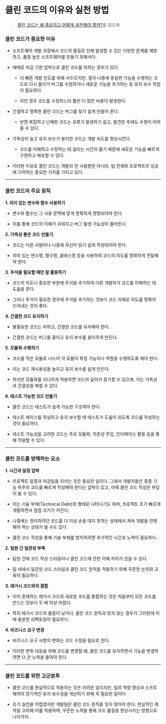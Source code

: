 # 클린 코드의 이유와 실천 방법

> [클린 코드는 왜 중요하고 어떻게 실천해야 할까?](https://yozm.wishket.com/magazine/detail/2415/)를 읽으며

### 클린 코드가 중요한 이유

- 소프트웨어 개발 과정에서 코드의 품질로 인해 발생할 수 있는 다양한 문제를 예방하고, 품질 높은 소프트웨어를 만들기 위해서다.

- 때때로 마감 기한 압박으로 클린 코드를 피하는 경우가 있다.

  - 더 빠른 개발 진도를 위해 서두르지만, 결국 나중에 동일한 기능을 수행하는 코드로 다시 돌아가 버그를 수정하거나 새로운 기능을 추가하는 등 유지 보수 작업이 필요하다.

  - 이런 경우 코드를 수정하느라 훨씬 더 많은 비용이 발생한다.

- 간결하고 명확한 클린 코드는 버그를 찾기 쉽게 만들어 준다.

  - 반면 복잡하고 난해한 코드는 오류가 발생하기 쉽고, 발견한 후에도 수정이 어려울 수 있다.

- 가독성이 높고 유지 보수가 용이한 코드는 개발 속도를 향상시킨다.

  - 코드를 이해하고 수정하는 데 걸리는 시간이 줄기 때문에 새로운 기능을 빠르게 구현하고 배포할 수 있다.

- 이러한 이유로 클린 코드는 개발자 한 사람뿐만 아니라, 팀 전체와 프로젝트의 성공에 기여하는 중요한 가치를 가지고 있다.

---

### 클린 코드의 주요 원칙

**1. 의미 있는 변수와 함수 사용하기**

- 변수와 함수는 그 사용 문맥에 맞게 명확하게 명명되어야 한다.

- 이를 통해 코드의 이해가 쉬워지고 버그 발생 가능성이 줄어든다.

**2. 가독성 좋은 코드 만들기**

- 코드는 다른 사람이나 나중에 자신이 읽기 쉽게 작성되어야 한다.

- 의미 있는 변수명, 함수명, 클래스명 등을 사용하여 코드의 의도를 명확하게 전달해야 한다.

**3. 주석을 필요할 때만 잘 활용하기**

- 코드의 의도나 중요한 부분에 주석을 추가하여 다른 개발자가 코드를 이해하는 데 도움을 준다.

- 그러나 주석이 필요한 경우에 주석을 추가하는 것보다 코드 자체로 의도를 명확히 드러내는 것이 좋다.

**4. 간결한 코드 유지하기**

- 불필요한 코드는 피하고, 간결한 코드를 유지해야 한다.

- 간결한 코드는 버그를 줄이고 유지 보수를 용이하게 만든다.

**5. 모듈화 수행하기**

- 코드를 작은 모듈로 나누어 각 모듈이 특정 기능이나 역할을 수행하도록 해야 한다.

- 이는 코드 재사용성을 높이고 유지 보수를 쉽게 만든다.

- 하지만 모듈화를 지나치게 적용하면 코드의 길이가 증가할 수 있으며, 이는 가독성과 간결성을 해칠 수 있다.

**6. 테스트 가능한 코드 만들기**

- 클린 코드는 테스트가 쉽게 가능한 구조여야 한다.

- 테스트 케이스를 작성하고 유지 보수할 때 테스트가 도움이 되도록 코드를 작성하는 것이 중요하다.

- 테스트 가능성을 고려한 코드는 주로 모듈화, 의존성 주입, 인터페이스 활용 등을 통해 적용할 수 있다.

---

### 클린 코드를 방해하는 요소

**1. 시간과 일정 압박**

- 프로젝트 일정과 마감일을 지키는 것은 중요한 일이다. 그래서 개발자들은 종종 기능 위주의 코드를 빠르게 작성해야 한다는 압박이 있고, 이때 클린 코드 작성은 부담이 될 수 있다.

- 이는 기술 부채(Technical Debt)의 형태로 나타나기도 하며, 프로젝트 초기 빠르게 개발하면서 점점 크기가 커진다.

- 나중에는 정리하려던 코드를 더 이상 손을 대지 못하는 상태에서 계속 개발을 진행해야 하는 상태가 될 수도 있다.

- 클린 코드 작성을 통해 기술 부채를 방지하려면 추가적인 시간과 노력이 필요하다.

**2. 팀원 간 일관성 부족**

- 팀원 간에 코드 작성 스타일이나 클린 코드에 관한 이해 차이가 있을 수 있다.

- 팀 내에서 일관된 코드 스타일과 클린 코드 원칙을 적용하기 위해 꾸준한 논의와 교육이 필요하다.

**3. 레거시 코드와의 결합**

- 이미 존재하는 레거시 코드와 새로운 코드를 통합하는 것은 처음부터 모든 코드를 만드는 것보다 두 배 이상 어렵다.

- 특히 레거시 코드의 품질이 낮거나, 클린 코드 원칙과 맞지 않는 경우가 그러한데 이때 충분한 리팩토링이 필요하다.

**4. 비즈니스 요구 변경**

- 비즈니스 요구 사항의 변화는 코드 수정을 필요로 한다.

- 이러한 변화 대응을 위해 코드를 변경할 떄, 클린 코드를 유지하면서 기능을 변경하려면 더 큰 노력을 들여야 한다.

---

### 클린 코드를 위한 고군분투

- 클린 코드를 현실적으로 적용하는 것은 어려운 일이지만, 팀의 역량 향상과 소프트웨어의 장기적인 유지 보수성을 개선하기 위해 꼭 필요한 일이다.

- 초기 실천을 어렵겠지만 개발팀은 클린 코드 원칙을 잊지 않아야 한다. 현실적인 제약을 고려해 이를 적용하며, 꾸준한 노력을 통해 코드 품질을 향상시키는 방향으로 나아가자.
